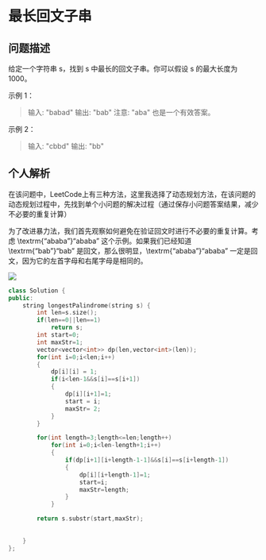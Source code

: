 

# 最长**回文子串**
## 问题描述

给定一个字符串 s，找到 s 中最长的回文子串。你可以假设 s 的最大长度为 1000。

示例 1：

> 输入: "babad"
输出: "bab"
注意: "aba" 也是一个有效答案。

示例 2：

> 输入: "cbbd"
输出: "bb"

## 个人解析
在该问题中，LeetCode上有三种方法，这里我选择了动态规划方法，在该问题的动态规划过程中，先找到单个小问题的解决过程（通过保存小问题答案结果，减少不必要的重复计算）

为了改进暴力法，我们首先观察如何避免在验证回文时进行不必要的重复计算。考虑 \textrm{“ababa”}“ababa” 这个示例。如果我们已经知道 \textrm{“bab”}“bab” 是回文，那么很明显，\textrm{“ababa”}“ababa” 一定是回文，因为它的左首字母和右尾字母是相同的。

![](http://114.116.235.65/wp-content/uploads/2020/02/QQ图片20200207002803.png)



```cpp
class Solution {
public:
    string longestPalindrome(string s) {
        int len=s.size();
        if(len==0||len==1)
            return s;
        int start=0;
        int maxStr=1;
        vector<vector<int>> dp(len,vector<int>(len));
        for(int i=0;i<len;i++) 
        {
            dp[i][i] = 1;
            if(i<len-1&&s[i]==s[i+1])
            {
                dp[i][i+1]=1;
                start = i;
                maxStr= 2;
            }         
        }

        for(int length=3;length<=len;length++)
            for(int i=0;i<len-length+1;i++)
            {
                if(dp[i+1][i+length-1-1]&&s[i]==s[i+length-1])
                {
                    dp[i][i+length-1]=1;
                    start=i;
                    maxStr=length;
                }
            }

        return s.substr(start,maxStr);
            
        
    }
};
```

